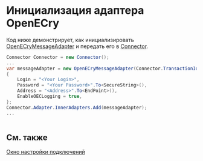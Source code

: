 # Инициализация адаптера OpenECry

Код ниже демонстрирует, как инициализировать [OpenECryMessageAdapter](xref:StockSharp.OpenECry.OpenECryMessageAdapter) и передать его в [Connector](xref:StockSharp.Algo.Connector).

```cs
Connector Connector = new Connector();				
...				
var messageAdapter = new OpenECryMessageAdapter(Connector.TransactionIdGenerator)
{
	Login = "<Your Login>",
	Password = "<Your Password>".To<SecureString>(),
	Address = "<Address>".To<EndPoint>(),
	EnableOECLogging = true,
};
Connector.Adapter.InnerAdapters.Add(messageAdapter);
...	
							
```

## См. также

[Окно настройки подключений](../../../graphical_user_interface/connection_settings_window.md)
